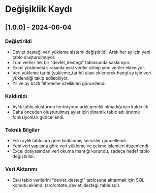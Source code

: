 # Değişiklik Kaydı

## [1.0.0] - 2024-06-04

### Değiştirildi
- Devlet desteği veri yükleme sistemi değiştirildi. Artık her ay için yeni tablo oluşturulmuyor.
- Tüm veriler tek bir "devlet_destegi" tablosunda saklanıyor.
- Excel yüklemesi sırasında eski veriler silinip yeni veriler ekleniyor.
- Veri yükleme tarihi (yukleme_tarihi) alanı eklenerek hangi ay için veri yüklendiği takip edilebiliyor.
- Yıl ve ay bazlı filtreleme özellikleri güncellendi.

### Kaldırıldı
- Aylık tablo oluşturma fonksiyonu artık gerekli olmadığı için kaldırıldı.
- Daha önceden oluşturulmuş aylar için dinamik tablo adı üretme fonksiyonları güncellendi.

### Teknik Bilgiler
- Eski aylık tablolara göre kodlanmış servisler güncellendi.
- Yeni veri yapısına göre veri yükleme ve çekme işlemleri düzenlendi.
- Excel dosyasından veri okuma mantığı korundu, sadece hedef tablo değiştirildi.

### Veri Aktarımı
- Eski tablo verilerini "devlet_destegi" tablosuna aktarmak için SQL komutu eklendi (src/create_devlet_destegi_table.sql). 
